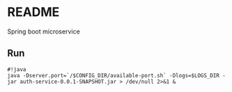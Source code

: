 # README #

Spring boot microservice 

## Run

```
#!java
java -Dserver.port=`/$CONFIG_DIR/available-port.sh` -Dlogs=$LOGS_DIR -jar auth-service-0.0.1-SNAPSHOT.jar > /dev/null 2>&1 &
```
